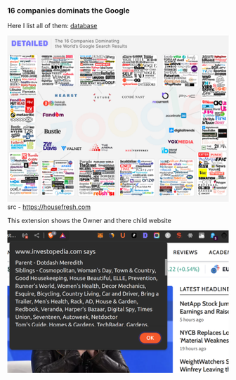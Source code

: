 ### 16 companies dominats the Google

Here I list all of them:
[database](/data.js)

![image](/16-companies-dominating-google-search-results.jpg)
src - https://housefresh.com

This extension shows the Owner and there child website

![extension](/extension.png)
